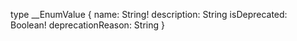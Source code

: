 type __EnumValue {
  name: String!
  description: String
  isDeprecated: Boolean!
  deprecationReason: String
}